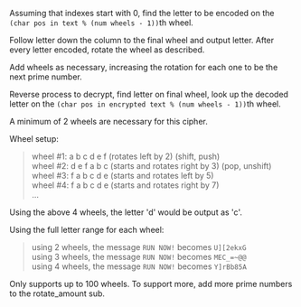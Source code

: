 Assuming that indexes start with 0, find the letter to be encoded on the
`(char pos in text % (num wheels - 1))`th wheel.

Follow letter down the column to the final wheel and output letter.
After every letter encoded, rotate the wheel as described.

Add wheels as necessary, increasing the rotation for each one to be the next prime number.

Reverse process to decrypt, find letter on final wheel, look up the decoded letter on the `(char pos in encrypted text % (num wheels - 1))`th wheel.

A minimum of 2 wheels are necessary for this cipher.

Wheel setup:

> wheel #1: a b c d e f  (rotates left by 2) (shift, push)  
> wheel #2: d e f a b c  (starts and rotates right by 3) (pop, unshift)  
> wheel #3: f a b c d e  (starts and rotates left by 5)  
> wheel #4: f a b c d e  (starts and rotates right by 7)  
> ...

Using the above 4 wheels, the letter 'd' would be output as 'c'.

Using the full letter range for each wheel:

> using 2 wheels, the message `RUN NOW!` becomes `U][2ekxG`  
> using 3 wheels, the message `RUN NOW!` becomes `MEC_=~@@`  
> using 4 wheels, the message `RUN NOW!` becomes `Y]rBb85A`  

Only supports up to 100 wheels. To support more, add more prime numbers to the rotate_amount sub.

